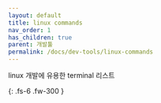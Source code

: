 ```yaml
---
layout: default
title: linux commands
nav_order: 1
has_children: true
parent: 개발툴
permalink: /docs/dev-tools/linux-commands
---
```


linux 개발에 유용한 terminal 리스트

{: .fs-6 .fw-300 }
